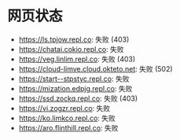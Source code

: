 # 网页状态
- https://ls.tpjow.repl.co: 失败 (403)
- https://chatai.cokio.repl.co: 失败
- https://veg.linlim.repl.co: 失败 (403)
- https://cloud-limve.cloud.okteto.net: 失败 (502)
- https://start--stpstyc.repl.co: 失败
- https://mization.edpjg.repl.co: 失败
- https://ssd.zockq.repl.co: 失败 (403)
- https://vi.zogzr.repl.co: 失败
- https://ko.limkco.repl.co: 失败
- https://aro.flinthill.repl.co: 失败
